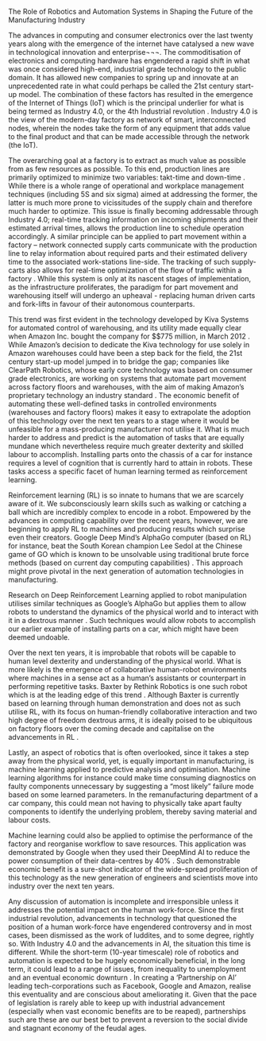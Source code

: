 The Role of Robotics and Automation Systems in Shaping the Future of the Manufacturing Industry

The advances in computing and consumer electronics over the last twenty years along with the emergence of the internet have catalysed a new wave in technological innovation and enterprise¬¬¬. The commoditisation of electronics and computing hardware has engendered a rapid shift in what was once considered high-end, industrial grade technology to the public domain. It has allowed new companies to spring up and innovate at an unprecedented rate in what could perhaps be called the 21st century start-up model. 
The combination of these factors has resulted in the emergence of the Internet of Things (IoT) which is the principal underlier for what is being termed as Industry 4.0, or the 4th Industrial revolution . Industry 4.0 is the view of the modern-day factory as network of smart, interconnected nodes, wherein the nodes take the form of any equipment that adds value to the final product and that can be made accessible through the network (the IoT).

The overarching goal at a factory is to extract as much value as possible from as few resources as possible. To this end, production lines are primarily optimized to minimize two variables: takt-time  and down-time . While there is a whole range of operational and workplace management techniques (including 5S and six sigma) aimed at addressing the former, the latter is much more prone to vicissitudes of the supply chain and therefore much harder to optimize. 
This issue is finally becoming addressable through Industry 4.0; real-time tracking information on incoming shipments and their estimated arrival times, allows the production line to schedule operation accordingly. A similar principle can be applied to part movement within a factory – network connected supply carts communicate with the production line to relay information about required parts and their estimated delivery time to the associated work-stations line-side. The tracking of such supply-carts also allows for real-time optimization of the flow of traffic within a factory . While this system is only at its nascent stages of implementation, as the infrastructure proliferates, the paradigm for part movement and warehousing itself will undergo an upheaval - replacing human driven carts and fork-lifts in favour of their autonomous counterparts. 

This trend was first evident in the technology developed by Kiva Systems for automated control of warehousing, and its utility made equally clear when Amazon Inc. bought the company for $$775 million, in March 2012  . While Amazon’s decision to dedicate the Kiva technology for use solely in Amazon warehouses could have been a step back for the field, the 21st century start-up model jumped in to bridge the gap; companies like ClearPath Robotics, whose early core technology was based on consumer grade electronics, are working on systems that automate part movement across factory floors and warehouses, with the aim of making Amazon’s proprietary technology an industry standard  . 
The economic benefit of automating these well-defined tasks in controlled environments (warehouses and factory floors) makes it easy to extrapolate the adoption of this technology over the next ten years to a stage where it would be unfeasible for a mass-producing manufacturer not utilise it. What is much harder to address and predict is the automation of tasks that are equally mundane which nevertheless require much greater dexterity and skilled labour to accomplish. Installing parts onto the chassis of a car for instance requires a level of cognition that is currently hard to attain in robots. These tasks access a specific facet of human learning termed as reinforcement learning. 

Reinforcement learning (RL) is so innate to humans that we are scarcely aware of it. We subconsciously learn skills such as walking or catching a ball which are incredibly complex to encode in a robot. Empowered by the advances in computing capability over the recent years, however, we are beginning to apply RL to machines and producing results which surprise even their creators. Google Deep Mind’s AlphaGo computer (based on RL) for instance, beat the South Korean champion Lee Sedol at the Chinese game of GO which is known to be unsolvable using traditional brute force methods (based on current day computing capabilities)  . This approach might prove pivotal in the next generation of automation technologies in manufacturing. 

Research on Deep Reinforcement Learning applied to robot manipulation utilises similar techniques as Google’s AlphaGo but applies them to allow robots to understand the dynamics of the physical world and to interact with it in a dextrous manner  . Such techniques would allow robots to accomplish our earlier example of installing parts on a car, which might have been deemed undoable. 

Over the next ten years, it is improbable that robots will be capable to human level dexterity and understanding of the physical world. What is more likely is the emergence of collaborative human-robot environments where machines in a sense act as a human’s assistants or counterpart in performing repetitive tasks. Baxter by Rethink Robotics is one such robot which is at the leading edge of this trend .  Although Baxter is currently based on learning through human demonstration and does not as such utilise RL, with its focus on human-friendly collaborative interaction and two high degree of freedom dextrous arms, it is ideally poised to be ubiquitous on factory floors over the coming decade and capitalise on the advancements in RL . 

Lastly, an aspect of robotics that is often overlooked, since it takes a step away from the physical world, yet, is equally important in manufacturing, is machine learning applied to predictive analysis and optimisation. Machine learning algorithms for instance could make time consuming diagnostics on faulty components unnecessary by suggesting a “most likely” failure mode based on some learned parameters. In the remanufacturing department of a car company, this could mean not having to physically take apart faulty components to identify the underlying problem, thereby saving material and labour costs. 

Machine learning could also be applied to optimise the performance of the factory and reorganise workflow to save resources. This application was demonstrated by Google when they used their DeepMind AI to reduce the power consumption of their data-centres by 40% . Such demonstrable economic benefit is a sure-shot indicator of the wide-spread proliferation of this technology as the new generation of engineers and scientists move into industry over the next ten years. 

Any discussion of automation is incomplete and irresponsible unless it addresses the potential impact on the human work-force. Since the first industrial revolution, advancements in technology that questioned the position of a human work-force have engendered controversy and in most cases, been dismissed as the work of luddites, and to some degree, rightly so. With Industry 4.0 and the advancements in AI, the situation this time is different. While the short-term (10-year timescale) role of robotics and automation is expected to be hugely economically beneficial, in the long term, it could lead to a range of issues, from inequality to unemployment and an eventual economic downturn . In creating a ‘Partnership on AI’ leading tech-corporations such as Facebook, Google and Amazon, realise this eventuality and are conscious about ameliorating it. Given that the pace of legislation is rarely able to keep up with industrial advancement (especially when vast economic benefits are to be reaped), partnerships such are these are our best bet to prevent a reversion to the social divide and stagnant economy of the feudal ages. 

